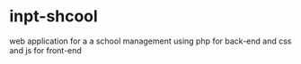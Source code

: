 # inpt-shcool
web application for a a school management using php for back-end and css and js for front-end
